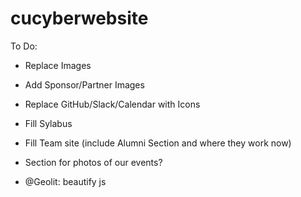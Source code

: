 # cucyberwebsite

To Do:
* Replace Images
* Add Sponsor/Partner Images
* Replace GitHub/Slack/Calendar with Icons
* Fill Sylabus
* Fill Team site (include Alumni Section and where they work now)

* Section for photos of our events?

* @Geolit: beautify js
